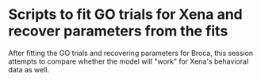 Scripts to fit GO trials for Xena and recover parameters from the fits
========================

After fitting the GO trials and recovering parameters for Broca, this session attempts to compare whether the model will "work" for Xena's behavioral data as well.